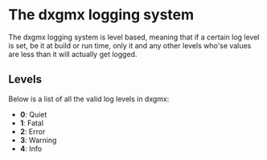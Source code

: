 # The dxgmx logging system
The dxgmx logging system is level based, meaning that if a certain log level is set, be it at build or run time, only it and any other levels who'se values are less than it will actually get logged.

## Levels
Below is a list of all the valid log levels in dxgmx:
- **0**: Quiet
- **1**: Fatal
- **2**: Error
- **3**: Warning
- **4**: Info